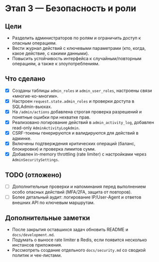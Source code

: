 # Этап 3 — Безопасность и роли

## Цели

- Разделить администраторов по ролям и ограничить доступ к опасным операциям.
- Вести журнал действий с ключевыми параметрами (кто, когда, какое действие, с какими данными).
- Повысить устойчивость интерфейса к случайным/повторным операциям, а также к злоупотреблениям.

## Что сделано

- [x] Созданы таблицы `admin_roles` и `admin_user_roles`, настроены связи «многие-ко-многим».
- [x] Настроен `request.state.admin_roles` и проверки доступа в SQLAdmin-вьюхах.
- [x] На `/admin/actions` добавлена строгая проверка разрешений и понятные ошибки при нехватке прав.
- [x] Реализовано логирование действий в `admin_activity_log`, добавлен read-only `AdminActivityLogAdmin`.
- [x] CSRF-токены генерируются и валидируются для действий в админке.
- [x] Включены подтверждения критических операций (баланс, блокировки) и проверка лимитов сумм.
- [x] Добавлен in-memory throttling (rate limiter) с настройками через `AdminSecuritySettings`.

## TODO (отложено)

- [ ] Дополнительные проверки и напоминания перед выполнением особо опасных действий (MFA/2FA, защита от повторов).
- [ ] Более детальный аудит: логирование IP/User-Agent и ответов внешних API по ключевым маршрутам.

## Дополнительные заметки

- После закрытия оставшихся задач обновить README и `docs/development.md`.
- Подумать о выносе rate limiter в Redis, если появится несколько инстансов приложения.
- Рассмотреть создание отдельного `docs/security.md` со сводкой политик и чек-листами.
